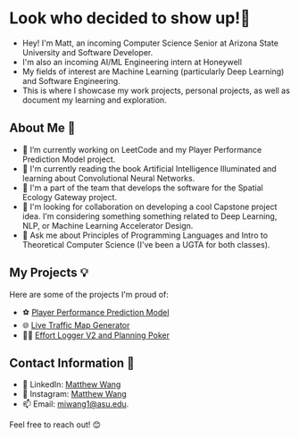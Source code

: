 # Look who decided to show up!👋

- Hey! I'm Matt, an incoming Computer Science Senior at Arizona State University and Software Developer.
- I'm also an incoming AI/ML Engineering intern at Honeywell
- My fields of interest are Machine Learning (particularly Deep Learning) and Software Engineering.
- This is where I showcase my work projects, personal projects, as well as document my learning and exploration.

## About Me 📌

- 🔭 I’m currently working on LeetCode and my Player Performance Prediction Model project.
- 🌱 I'm currently reading the book Artificial Intelligence Illuminated and learning about Convolutional Neural Networks.
- 💼 I'm a part of the team that develops the software for the Spatial Ecology Gateway project.
- 🤔 I'm looking for collaboration on developing a cool Capstone project idea. I'm considering something something related to Deep Learning, NLP, or Machine Learning Accelerator Design.
- 💬 Ask me about Principles of Programming Languages and Intro to Theoretical Computer Science (I've been a UGTA for both classes).

## My Projects 💡

Here are some of the projects I'm proud of:

- ⚽ [Player Performance Prediction Model](https://github.com/matthewwangg/Player-Performance-Prediction)<!--: Full-stack web app with machine learning model to make predictions for the English Premier League.-->
- 🌐 [Live Traffic Map Generator](https://github.com/matthewwangg/Live-Traffic-Heat-Map-Generator)<!--: Flask web application that generates a live traffic heat map given a location.-->
- 👨‍💻 [Effort Logger V2 and Planning Poker](https://github.com/RenaudAlly/CSE-360-Effort-Logger)<!--: Productivity tool to aid Agile teams log effort and defect data for decision making and Planning Poker.-->

## Contact Information 📲

- 🔗 LinkedIn: [Matthew Wang](https://www.linkedin.com/in/matthew-wang-cs/)
- 📸 Instagram: [Matthew Wang](https://www.instagram.com/matthewiwang/)
- 📫 Email: [miwang1@asu.edu](mailto:miwang1@asu.edu).

Feel free to reach out! 😊

<!--
**matthewwangg/matthewwangg** is a ✨ _special_ ✨ repository because its `README.md` (this file) appears on your GitHub profile.

Here are some ideas to get you started:

- 🔭 I’m currently working on ...
- 🌱 I’m currently learning ...
- 👯 I’m looking to collaborate on ...
- 🤔 I’m looking for help with ...
- 💬 Ask me about ...
- 📫 How to reach me: ...
- 😄 Pronouns: ...
- ⚡ Fun fact: ...
-->

